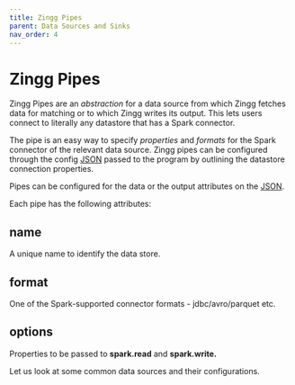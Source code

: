 ```yaml
---
title: Zingg Pipes
parent: Data Sources and Sinks
nav_order: 4
---
```


# Zingg Pipes

Zingg Pipes are an _abstraction_ for a data source from which Zingg fetches data for matching or to which Zingg writes its output. This lets users connect to literally any datastore that has a Spark connector.

The pipe is an easy way to specify _properties_ and _formats_ for the Spark connector of the relevant data source. Zingg pipes can be configured through the config [JSON](../stepbystep/configuration/) passed to the program by outlining the datastore connection properties.

Pipes can be configured for the data or the output attributes on the [JSON](../stepbystep/configuration/).

Each pipe has the following attributes:

## name

A unique name to identify the data store.

## format

One of the Spark-supported connector formats - jdbc/avro/parquet etc.

## options

Properties to be passed to **spark.read** and **spark.write.**

Let us look at some common data sources and their configurations.

